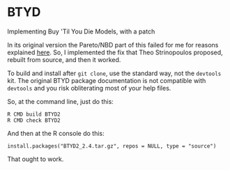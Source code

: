# BTYD

Implementing Buy 'Til You Die Models, with a patch

In its original version the Pareto/NBD part of this failed for me for reasons explained [here](https://github.com/theofilos/BTYD). So, I implemented the fix that Theo Strinopoulos proposed, rebuilt from source, and then it worked.

To build and install after `git clone`, use the standard way, not the `devtools` kit. The original BTYD package documentation is not compatible with `devtools` and you risk obliterating most of your help files.

So, at the command line, just do this:

```
R CMD build BTYD2
R CMD check BTYD2
````

And then at the R console do this:

```
install.packages("BTYD2_2.4.tar.gz", repos = NULL, type = "source")
```

That ought to work.


